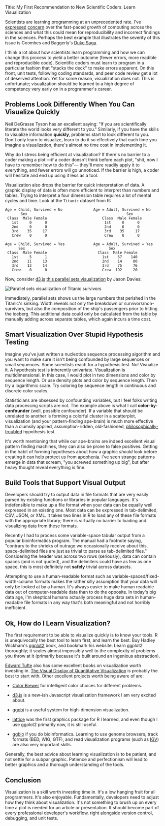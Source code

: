 Title: My First Recommendation to New Scientific Coders: Learn Visualization

Scientists are learning programming at an unprecedented rate. I've
[expressed](/blog/2012/03/08/the-beauty-of-bioconductor.html)
[concern](http://www.dataists.com/2010/09/careful-statistical-computing-part-1/)
over the fast-paced growth of computing across the sciences and what
this could mean for reproducibility and incorrect findings in the
sciences. Perhaps the best example that illustrates the severity of
this issue is Coombes and Baggerly's [Duke
Saga](http://bioinformatics.mdanderson.org/Supplements/ReproRsch-All/Modified/StarterSet/index.html). 

I think a lot about how scientists learn programming and how we can
change this process to yield a better outcome (fewer errors, more
readible and reproducible code). Scientific coders must learn to
program in a particular fashion that "stacks the deck" to make errors
apparent. On this front, unit tests, following coding standards, and
peer code review get a lot of deserved attention. Yet for some reason,
visualization does not. This is unfortunate; visualization should be
learned to a high degree of competency very early on in a programmer's
career.

## Problems Look Differently When You Can Visualize Quickly

Neil DeGrasse Tyson has an excellent saying: "If you are
scientifically literate the world looks very different to you."
Similarly, if you have the skills to visualize information
**quickly**, problems start to look different to you. Don't only learn
to visualize, learn to do it so effectively that each time you imagine
a visualization, there's almost no time cost in implementing it.

Why do I stress being efficient at visualization? If there's no
barrier to a coder making a plot —if a coder doesn't think before each
plot, "shit, now I have to remember how to do this"— they'll more
readily apply it to everything, and fewer errors will go unnoticed. If
the barrier is high, a coder will hesitate and end up using it less as
a tool.

Visualization also drops the barrier for quick interpretation of data.
A graphic display of data is often more efficient to interpret than
numbers and tables. Trying to interpret a four dimension table
requires a lot of mental cycles and time. Look at the `Titanic`
dataset from R:

    Age = Child, Survived = No              Age = Adult, Survived = No
           Sex                                             Sex
     Class  Male Female                         Class  Male Female
       1st     0      0                          1st     0      0
       2nd     0      0                          2nd     0      0
       3rd    35     17                          3rd    35     17
       Crew    0      0                          Crew    0      0

    Age = Child, Survived = Yes             Age = Adult, Survived = Yes
          Sex                                      Sex
     Class  Male Female                       Class  Male Female
       1st     5      1                         1st    57    140 
       2nd    11     13                         2nd    14     80
       3rd    13     14                         3rd    75     76
       Crew    0      0                         Crew  192     20

Now, consider [d3.js](http://www.d3js.org) [this parallel sets
visualization](http://www.jasondavies.com/parallel-sets/) by Jason
Davies:

![Parallel sets visualization of Titanic survivors](/images/parallel-sets-titanic.png)

Immediately, parallel sets shows us the large numbers that perished in
the Titanic's sinking. Width reveals not only the breakdown or
survivors/non-survivors, but also the composition of the ship's
passengers prior to hitting the iceberg. This additional data could
only be calculated from the table by manually adding across separate
tables, which again incurs a time cost.

## Smart Visualization Over Stupid Hypothesis Testing

Imagine you've just written a nucleotide sequence processing algorithm
and you want to make sure it isn't being confounded by large sequences
or small sequences. Some scientists reach for a hypothesis test. No!
Visualize it. A hypothesis test is inherently
univariate. Visualization is multidimensional. In this case, I would
plot in two dimensions and color by sequence length. Or use density
plots and color by sequence length. Then try a logarithmic scale. Try
coloring by sequence length in continuous and discrete color scales.

Statisticians are obsessed by confounding variables, but I feel folks
writing data processing scripts are not. The example above is what I
call **color-by-confounder** (well, possible confounder). If a
variable that should be unrelated to another is forming a colorful
cluster in a scatterplot, visualization (and your pattern-finding
ape-brain) is much more effective than a clumsily applied,
assumption-ridden, old-fashioned,
[philosophically-troubled](http://polmeth.wustl.edu/media/Paper/gill99.pdf)
hypothesis test.

It's worth mentioning that while our ape-brains are indeed excellent
visual pattern finding machines, they can also be prone to false
positives. Getting in the habit of forming hypotheses about how a
graphic *should* look before creating it can help protect us from
[apophenia](http://en.wikipedia.org/wiki/Apophenia). I've seen strange
patterns emerge in data that scream, "you screwed something up big",
but after heavy thought reveal everything is fine.

## Build Tools that Support Visual Output

Developers should try to output data in file formats that are very
easily parsed by existing functions or libraries in popular
languages. It's indefensible to make up a file format when your data
can be equally well expressed in an existing one. Most data can be
expressed in tab-delimited, CSV, JSON, or XML. It takes two lines in R
to load any of these file formats with the appropriate library; there
is virtually no barrier to loading and visualizing data from these
formats.

Recently I had to process some variable-space tabular output from a
popular bioinformatics program. The manual had a footnote saying,
"contrary to the shrieks of outrage we occasionally receive about
this, space-delimited files are just as trivial to parse as
tab-delimited files." Considering the header was across two rows
(seriously), data can contain spaces (and is not quoted), and the
delimiters could have as few as one space, this is most definitely not
**safely** trivial across datasets.

Attempting to use a human-readable format such as
variable-spaced/fixed-width-column formats makes the rather silly
assumption that your data will only be looked at by a human. It's
always easier to make human readable data out of computer-readable
data than to do the opposite. In today's big data age, I'm skeptical
humans actually process huge data sets in human-readable file formats
in any way that's both meaningful and not horribly inefficient.

## Ok, How do I Learn Visualization?

The first requirement to be able to visualize quickly is to know your
tools. R is unequivocally the best tool to learn first, and learn the
best. Buy Hadley Wickham's [ggplot2](http://ggplot2.org/) book, and
bookmark his website. Learn ggplot2 thoroughly; it scales almost
impossibly well to the complexity of problems you throw at it
(primarily because it's built around an ingenious abstraction).

[Edward Tufte](htttp://www.edwardtufte.com) also has some excellent
books on visualization worth investing in. [The Visual Display of
Quantitative
Visualization](http://www.amazon.com/The-Visual-Display-Quantitative-Information/dp/0961392142/ref=sr_1_1?ie=UTF8&qid=1352871358&sr=8-1&keywords=edward+tufte)
is probably the best to start with. Other excellent projects worth
being aware of are: 

 - [Color Brewer](http://colorbrewer2.org/) for intelligent color
   choices for different problems.

 - [d3.js](http://d3js.org) is a new-ish Javascript visualization
    framework I am very excited about.

 - [ggobi](http://www.ggobi.org/) is a useful system for
   high-dimension visualization.

 - [lattice](http://cran.r-project.org/web/packages/lattice/index.html)
   was the first graphics package for R I learned, and even though I
   use ggplot2 primarily now, it is still useful.

 - [ggbio](http://www.bioconductor.org/packages/2.11/bioc/html/ggbio.html)
   if you do bioinformatics. Learning to use genome browsers, track
   formats (BED, WIG, GTF), and read visualization programs (such as
   [IGV](http://www.broadinstitute.org/igv/)) are also very important
   skills.

Generally, the best advice about learning visualization is to be
patient, and not settle for a subpar graphic. Patience and
perfectionism will lead to better graphics and a thorough
understanding of the tools. 

## Conclusion 

Visualization is a skill worth investing time in. It's a low hanging
fruit for all programmers. It's also enjoyable. Fundamentally,
developers need to adjust how they think about visualization. It's not
something to brush up on every time a plot is needed for an article or
presentation. It should become part of every professional developer's
workflow, right alongside version control, debugging, and unit tests.



